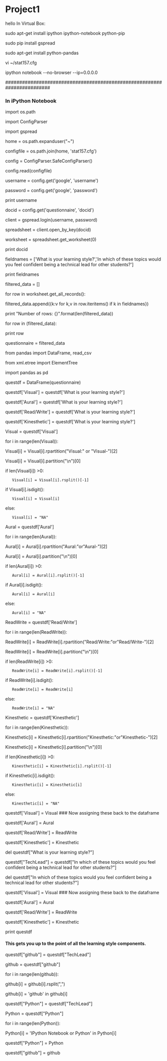 Project1
========
hello
In Virtual Box:

sudo apt-get install ipython ipython-notebook python-pip

sudo pip install gspread

sudo apt-get install python-pandas

vi ~/stat157.cfg

ipython notebook --no-browser --ip=0.0.0.0

########################################################################

### In iPython Notebook

import os.path

import ConfigParser

import gspread

home = os.path.expanduser("~")

configfile = os.path.join(home, 'stat157.cfg')

config = ConfigParser.SafeConfigParser()

config.read(configfile)

username = config.get('google', 'username')

password = config.get('google', 'password')

print username

docid = config.get('questionnaire', 'docid')

client = gspread.login(username, password)

spreadsheet = client.open_by_key(docid)

worksheet = spreadsheet.get_worksheet(0)

print docid

fieldnames = ['What is your learning style?','In which of these topics would you feel confident being a technical lead for other students?']

print fieldnames

filtered_data = []

for row in worksheet.get_all_records():

   filtered_data.append({k:v for k,v in row.iteritems() if k in fieldnames})

print "Number of rows: {}".format(len(filtered_data))

for row in (filtered_data):

   print row

questionnaire = filtered_data

from pandas import DataFrame, read_csv

from xml.etree import ElementTree

import pandas as pd

questdf = DataFrame(questionnaire)


questdf['Visual'] = questdf['What is your learning style?']

questdf['Aural'] = questdf['What is your learning style?']

questdf['Read/Write'] = questdf['What is your learning style?']

questdf['Kinesthetic'] = questdf['What is your learning style?']

Visual = questdf['Visual']

for i in range(len(Visual)):

   Visual[i] = Visual[i].rpartition("Visual:" or "Visual-")[2]

   Visual[i] = Visual[i].partition("\n")[0]

   if len(Visual[i]) >0:

       Visual[i] = Visual[i].rsplit()[-1]

   if Visual[i].isdigit():

       Visual[i] = Visual[i]

   else:

       Visual[i] = "NA"

Aural = questdf['Aural']

for i in range(len(Aural)):

   Aural[i] = Aural[i].rpartition("Aural:"or"Aural-")[2]

   Aural[i] = Aural[i].partition("\n")[0]

   if len(Aural[i]) >0:

       Aural[i] = Aural[i].rsplit()[-1]

   if Aural[i].isdigit():

       Aural[i] = Aural[i]

   else:

       Aural[i] = "NA"



ReadWrite = questdf['Read/Write']

for i in range(len(ReadWrite)):

   ReadWrite[i] = ReadWrite[i].rpartition("Read/Write:"or"Read/Write-")[2]

   ReadWrite[i] = ReadWrite[i].partition("\n")[0]

   if len(ReadWrite[i]) >0:

       ReadWrite[i] = ReadWrite[i].rsplit()[-1]

   if ReadWrite[i].isdigit():

       ReadWrite[i] = ReadWrite[i]

   else:

       ReadWrite[i] = "NA"

Kinesthetic = questdf['Kinesthetic']

for i in range(len(Kinesthetic)):

   Kinesthetic[i] = Kinesthetic[i].rpartition("Kinesthetic:"or"Kinesthetic-")[2]

   Kinesthetic[i] = Kinesthetic[i].partition("\n")[0]

   if len(Kinesthetic[i]) >0:

       Kinesthetic[i] = Kinesthetic[i].rsplit()[-1]

   if Kinesthetic[i].isdigit():

       Kinesthetic[i] = Kinesthetic[i]

   else:

       Kinesthetic[i] = "NA"

questdf['Visual'] = Visual  ### Now assigning these back to the dataframe

questdf['Aural'] = Aural

questdf['Read/Write'] = ReadWrite

questdf['Kinesthetic'] = Kinesthetic

del questdf["What is your learning style?"]


questdf["TechLead"] = questdf["In which of these topics would you feel confident being a technical lead for other students?"]

del questdf["In which of these topics would you feel confident being a technical lead for other students?"]

questdf['Visual'] = Visual  ### Now assigning these back to the dataframe

questdf['Aural'] = Aural

questdf['Read/Write'] = ReadWrite

questdf['Kinesthetic'] = Kinesthetic

print questdf

#### This gets you up to the point of all the learning style components. #####

questdf["github"] = questdf["TechLead"]

github = questdf["github"]

for i in range(len(github)):

   github[i] = github[i].rsplit(",")

   github[i] = 'github' in github[i]

questdf["Python"] = questdf["TechLead"]

Python = questdf["Python"]

for i in range(len(Python)):

   Python[i] = 'IPython Notebook or Python' in Python[i]

questdf["Python"] = Python

questdf["github"] = github

